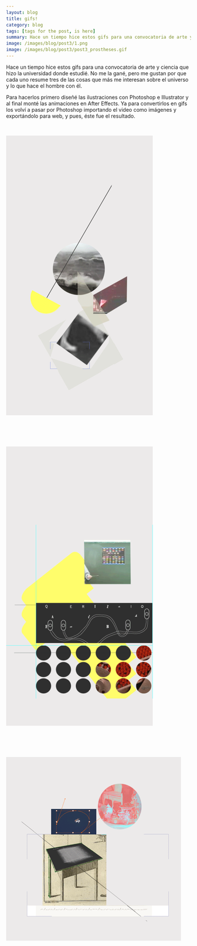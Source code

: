 ```yaml
---
layout: blog
title: gifs!
category: blog
tags: [tags for the post, is here]  
summary: Hace un tiempo hice estos gifs para una convocatoria de arte y ciencia que hizo la universidad donde estudié.
image: /images/blog/post3/1.png
image: /images/blog/post3/post3_prostheses.gif
---
```


Hace un tiempo hice estos gifs para una convocatoria de arte y ciencia que hizo la universidad donde estudié. No me la gané, pero me gustan por que cada uno resume tres de las cosas que más me interesan sobre el universo y lo que hace el hombre con él.

Para hacerlos primero diseñé las ilustraciones con Photoshop e Illustrator y al final monté las animaciones en After Effects. Ya para convertirlos en gifs los volví a pasar por Photoshop importando el video como imágenes y exportándolo para web, y pues, éste fue el resultado.

<br>



![Alt text](/images/blog/post3/post3_magnificent_dancers.gif "laws of physics are magnificent dancers")
<br>
<br>
<br>
<br>
<br>

![Alt text](/images/blog/post3/post3_codes.gif "secrets have always been kept, but they're most fun down on paper")
<br>
<br>
<br>
<br>
<br>

![Alt text](/images/blog/post3/post3_prostheses.gif "but we have beautiful prostheses")
<br>






<br><br>
